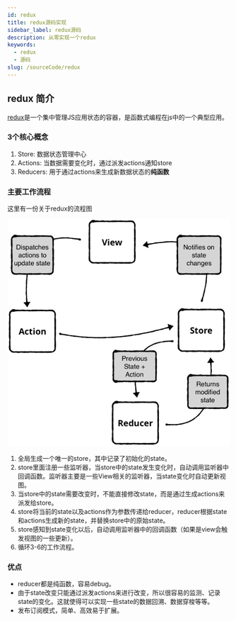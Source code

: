 ```yaml
---
id: redux
title: redux源码实现
sidebar_label: redux源码
description: 从零实现一个redux
keywords:
  - redux
  - 源码
slug: /sourceCode/redux
---
```


## redux 简介

[ redux](https://redux.js.org/)是一个集中管理JS应用状态的容器，是函数式编程在js中的一个典型应用。

### 3个核心概念

1. Store: 数据状态管理中心
2. Actions: 当数据需要变化时，通过派发actions通知store
3. Reducers: 用于通过actions来生成新数据状态的**纯函数** 

### 主要工作流程

这里有一份关于redux的流程图

![redux](../images/redux.png)

1. 全局生成一个唯一的store，其中记录了初始化的state。
2. store里面注册一些监听器，当store中的state发生变化时，自动调用监听器中回调函数。监听器主要是一些View相关的监听器，当state变化时自动更新视图。
3. 当store中的state需要改变时，不能直接修改state，而是通过生成actions来派发给store。
4. store将当前的state以及actions作为参数传递给reducer，reducer根据state和actions生成新的state，并替换store中的原始state。
5. store感知到state变化以后，自动调用监听器中的回调函数（如果是view会触发视图的一些更新）。
6. 循环3-6的工作流程。

### 优点

- reducer都是纯函数，容易debug。
- 由于state改变只能通过派发actions来进行改变，所以很容易的监测、记录state的变化。这就使得可以实现一些state的数据回溯、数据穿梭等等。
- 发布订阅模式，简单、高效易于扩展。
